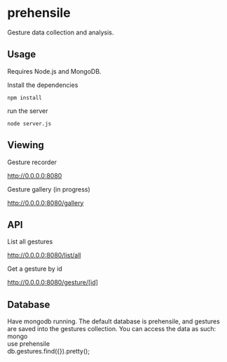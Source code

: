 prehensile
==========

Gesture data collection and analysis.

## Usage

Requires Node.js and MongoDB.

Install the dependencies
```
npm install
```

run the server
```
node server.js
```

## Viewing

Gesture recorder

  http://0.0.0.0:8080

Gesture gallery (in progress) 

  http://0.0.0.0:8080/gallery

## API

List all gestures

  http://0.0.0.0:8080/list/all

Get a gesture by id

  http://0.0.0.0:8080/gesture/[id]

## Database

Have mongodb running.
The default database is prehensile, and gestures are saved into the gestures collection.
You can access the data as such:
mongo  
use prehensile  
db.gestures.find({}).pretty();

